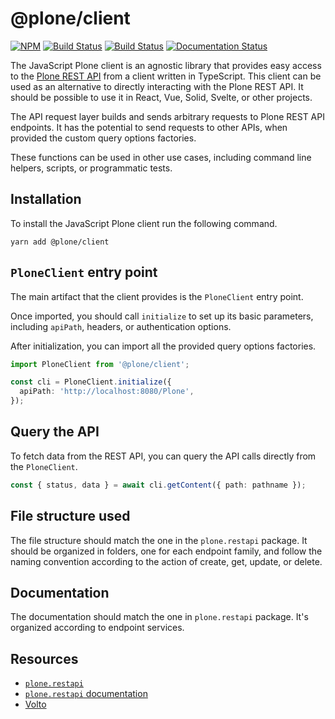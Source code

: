 # @plone/client

[![NPM](https://img.shields.io/npm/v/@plone/client.svg)](https://www.npmjs.com/package/@plone/client)
[![Build Status](https://github.com/plone/plone.restapi-client/actions/workflows/code.yml/badge.svg)](https://github.com/plone/plone.restapi-client/actions)
[![Build Status](https://github.com/plone/plone.restapi-client/actions/workflows/unit.yml/badge.svg)](https://github.com/plone/plone.restapi-client/actions)
[![Documentation Status](https://app.readthedocs.org/projects/plone-client/badge/?version=latest)](https://plone-client.readthedocs.io/en/latest/?badge=latest)

The JavaScript Plone client is an agnostic library that provides easy access to the [Plone REST API](https://github.com/plone/plone.restapi/) from a client written in TypeScript.
This client can be used as an alternative to directly interacting with the Plone REST API.
It should be possible to use it in React, Vue, Solid, Svelte, or other projects.

The API request layer builds and sends arbitrary requests to Plone REST API endpoints.
It has the potential to send requests to other APIs, when provided the custom query options factories.

These functions can be used in other use cases, including command line helpers, scripts, or programmatic tests.


## Installation

To install the JavaScript Plone client run the following command.

```shell
yarn add @plone/client
```

## `PloneClient` entry point

The main artifact that the client provides is the `PloneClient` entry point.

Once imported, you should call `initialize` to set up its basic parameters, including `apiPath`, headers, or authentication options.

After initialization, you can import all the provided query options factories.

```ts
import PloneClient from '@plone/client';

const cli = PloneClient.initialize({
  apiPath: 'http://localhost:8080/Plone',
});
```


## Query the API

To fetch data from the REST API, you can query the API calls directly from the `PloneClient`.

```ts
const { status, data } = await cli.getContent({ path: pathname });
```


## File structure used

The file structure should match the one in the `plone.restapi` package.
It should be organized in folders, one for each endpoint family, and follow the naming convention according to the action of create, get, update, or delete.


## Documentation

The documentation should match the one in `plone.restapi` package.
It's organized according to endpoint services.


## Resources

-   [`plone.restapi`](https://github.com/plone/plone.restapi)
-   [`plone.restapi` documentation](https://plonerestapi.readthedocs.io/en/latest/)
-   [Volto](https://github.com/plone/volto)

